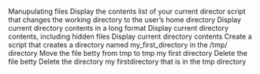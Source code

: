 Manupulating files
Display the contents list of your current director
script that changes the working directory to the user’s home directory
Display current directory contents in a long format
Display current directory contents, including hidden files
Display current directory contents
Create a script that creates a directory named my_first_directory in the /tmp/ directory
Move the file betty from tmp to tmp my first directory
Delete the file betty
Delete the directory my firstdirectory that is in the tmp directory
